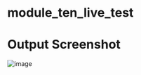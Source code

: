 # module_ten_live_test

# Output Screenshot

![image](https://github.com/user-attachments/assets/727fa9f1-a592-4f2e-b695-686c9817bc14)
